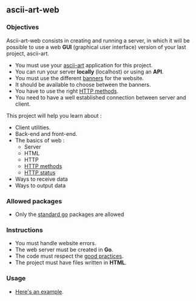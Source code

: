 ## ascii-art-web

### Objectives

Ascii-art-web consists in creating and running a server, in which it will be possible to use a web **GUI** (graphical user interface) version of your last project, ascii-art.

- You must use your [ascii-art](https://public.01-edu.org/subjects/ascii-art/) application for this project.
- You can run your server **locally** (localhost) or using an **API**.
- You must use the different [banners](https://github.com/01-edu/public/tree/master/subjects/ascii-art) for the website.
- It should be available to choose between the banners.
- You have to use the right [HTTP methods](https://www.tutorialspoint.com/http/http_methods.htm).
- You need to have a well established connection between server and client.

This project will help you learn about :

- Client utilities.
- Back-end and front-end.
- The basics of web :
  - Server
  - HTML
  - HTTP
  - [HTTP methods](https://www.tutorialspoint.com/http/http_methods.htm)
  - [HTTP status](https://www.restapitutorial.com/httpstatuscodes.html)
- Ways to receive data
- Ways to output data

### Allowed packages

- Only the [standard go](https://golang.org/pkg/) packages are allowed

### Instructions

- You must handle website errors.
- The web server must be created in **Go**.
- The code must respect the [good practices](https://public.01-edu.org/subjects/good-practices/).
- The project must have files written in **HTML**.

### Usage

- [Here's an example](http://patorjk.com/software/taag/#p=display&f=Graffiti&t=Type%20Something%20).
